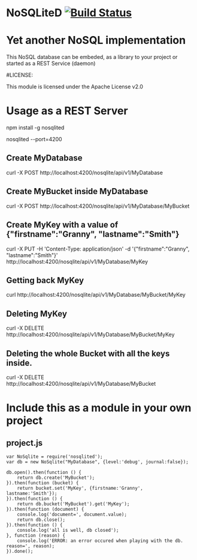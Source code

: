 NoSQLiteD [![Build Status](https://travis-ci.org/hbouvier/nosqlite.png)](https://travis-ci.org/hbouvier/nosqlite)
========

# Yet another NoSQL implementation

This NoSQL database can be embeded, as a library to your project or started as a REST Service (daemon)

#LICENSE:

This module is licensed under the Apache License v2.0

# Usage as a REST Server

npm install -g nosqlited

nosqlited --port=4200

## Create MyDatabase
curl -X POST http://localhost:4200/nosqlite/api/v1/MyDatabase

## Create MyBucket inside MyDatabase
curl -X POST http://localhost:4200/nosqlite/api/v1/MyDatabase/MyBucket

## Create MyKey with a value of {"firstname":"Granny", "lastname":"Smith"}
curl -X PUT -H 'Content-Type: application/json' -d '{"firstname":"Granny", "lastname":"Smith"}' http://localhost:4200/nosqlite/api/v1/MyDatabase/MyKey

## Getting back MyKey
curl http://localhost:4200/nosqlite/api/v1/MyDatabase/MyBucket/MyKey

## Deleting MyKey
curl -X DELETE http://localhost:4200/nosqlite/api/v1/MyDatabase/MyBucket/MyKey

## Deleting the whole Bucket with all the keys inside.
curl -X DELETE http://localhost:4200/nosqlite/api/v1/MyDatabase/MyBucket


# Include this as a module in your own project

## project.js
    var NoSqlite = require('nosqlited');
    var db = new NoSqlite("MyDatabase", {level:'debug', journal:false});

    db.open().then(function () {
        return db.create('MyBucket');
    }).then(function (bucket) {
        return bucket.set('MyKey', {firstname:'Granny', lastname:'Smith'});
    }).then(function () {
        return db.bucket('MyBucket').get('MyKey');
    }).then(function (document) {
        console.log('document=', document.value);
        return db.close();
    }).then(function () {
        console.log('all is well, db closed');
    }, function (reason) {
        console.log('ERROR: an error occured when playing with the db. reason=', reason);
    }).done();
    
